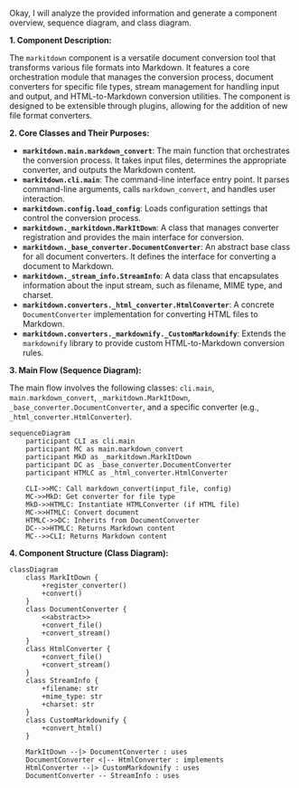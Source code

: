 Okay, I will analyze the provided information and generate a component overview, sequence diagram, and class diagram.

**1. Component Description:**

The `markitdown` component is a versatile document conversion tool that transforms various file formats into Markdown. It features a core orchestration module that manages the conversion process, document converters for specific file types, stream management for handling input and output, and HTML-to-Markdown conversion utilities. The component is designed to be extensible through plugins, allowing for the addition of new file format converters.

**2. Core Classes and Their Purposes:**

*   **`markitdown.main.markdown_convert`**: The main function that orchestrates the conversion process. It takes input files, determines the appropriate converter, and outputs the Markdown content.
*   **`markitdown.cli.main`**: The command-line interface entry point. It parses command-line arguments, calls `markdown_convert`, and handles user interaction.
*   **`markitdown.config.load_config`**: Loads configuration settings that control the conversion process.
*   **`markitdown._markitdown.MarkItDown`**: A class that manages converter registration and provides the main interface for conversion.
*   **`markitdown._base_converter.DocumentConverter`**: An abstract base class for all document converters. It defines the interface for converting a document to Markdown.
*   **`markitdown._stream_info.StreamInfo`**: A data class that encapsulates information about the input stream, such as filename, MIME type, and charset.
*   **`markitdown.converters._html_converter.HtmlConverter`**: A concrete `DocumentConverter` implementation for converting HTML files to Markdown.
*   **`markitdown.converters._markdownify._CustomMarkdownify`**: Extends the `markdownify` library to provide custom HTML-to-Markdown conversion rules.

**3. Main Flow (Sequence Diagram):**

The main flow involves the following classes: `cli.main`, `main.markdown_convert`, `_markitdown.MarkItDown`, `_base_converter.DocumentConverter`, and a specific converter (e.g., `_html_converter.HtmlConverter`).

```mermaid
sequenceDiagram
    participant CLI as cli.main
    participant MC as main.markdown_convert
    participant MkD as _markitdown.MarkItDown
    participant DC as _base_converter.DocumentConverter
    participant HTMLC as _html_converter.HtmlConverter

    CLI->>MC: Call markdown_convert(input_file, config)
    MC->>MkD: Get converter for file type
    MkD->>HTMLC: Instantiate HTMLConverter (if HTML file)
    MC->>HTMLC: Convert document
    HTMLC->>DC: Inherits from DocumentConverter
    DC-->>HTMLC: Returns Markdown content
    MC-->>CLI: Returns Markdown content
```

**4. Component Structure (Class Diagram):**

```mermaid
classDiagram
    class MarkItDown {
        +register_converter()
        +convert()
    }
    class DocumentConverter {
        <<abstract>>
        +convert_file()
        +convert_stream()
    }
    class HtmlConverter {
        +convert_file()
        +convert_stream()
    }
    class StreamInfo {
        +filename: str
        +mime_type: str
        +charset: str
    }
    class CustomMarkdownify {
        +convert_html()
    }

    MarkItDown --|> DocumentConverter : uses
    DocumentConverter <|-- HtmlConverter : implements
    HtmlConverter --|> CustomMarkdownify : uses
    DocumentConverter -- StreamInfo : uses
```